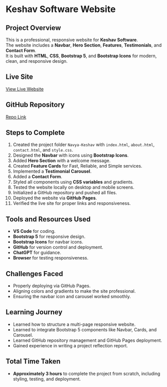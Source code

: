# Keshav Software Website

## Project Overview
This is a professional, responsive website for **Keshav Software**.  
The website includes a **Navbar**, **Hero Section**, **Features**, **Testimonials**, and **Contact Form**.  
It is built with **HTML**, **CSS**, **Bootstrap 5**, and **Bootstrap Icons** for modern, clean, and responsive design.

## Live Site
[View Live Website](https://navyasree35.github.io/Navya-Sree-Keshav-Software/Index.html)

## GitHub Repository
[Repo Link](https://github.com/NavyaSree35/Navya-Sree-Keshav-Software)

## Steps to Complete
1. Created the project folder `Navya-Keshav` with `index.html`, `about.html`, `contact.html`, and `style.css`.
2. Designed the **Navbar** with icons using **Bootstrap Icons**.
3. Added **Hero Section** with a welcome message.
4. Created **Feature Cards** for Fast, Reliable, and Simple services.
5. Implemented a **Testimonial Carousel**.
6. Added a **Contact Form**.
7. Styled all components using **CSS variables** and gradients.
8. Tested the website locally on desktop and mobile screens.
9. Initialized a GitHub repository and pushed all files.
10. Deployed the website via **GitHub Pages**.
11. Verified the live site for proper links and responsiveness.

## Tools and Resources Used
- **VS Code** for coding.
- **Bootstrap 5** for responsive design.
- **Bootstrap Icons** for navbar icons.
- **GitHub** for version control and deployment.
- **ChatGPT** for guidance.
- **Browser** for testing responsiveness.

## Challenges Faced
- Properly deploying via GitHub Pages.
- Aligning colors and gradients to make the site professional.
- Ensuring the navbar icon and carousel worked smoothly.

## Learning Journey
- Learned how to structure a multi-page responsive website.
- Learned to integrate Bootstrap 5 components like Navbar, Cards, and Carousel.
- Learned GitHub repository management and GitHub Pages deployment.
- Gained experience in writing a project reflection report.

## Total Time Taken
- **Approximately 3 hours** to complete the project from scratch, including styling, testing, and deployment.


